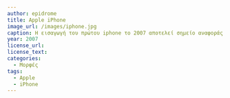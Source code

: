 ```yaml
---
author: epidrome
title: Apple iPhone 
image_url: /images/iphone.jpg
caption: Η εισαγωγή του πρώτου iphone το 2007 αποτελεί σημείο αναφοράς καθώς μέσα σε λιγότερο από δέκα χρόνια περισσότεροι άνθρωποι θα είχαν μια παρόμοια κινητή συσκευή με οθόνη αφής ως βασικό υπολογιστή καθημερινής διάδρασης, παρά τον παραδοσιακό επιτραπέζιο υπολογιστή, ο οποίος θα κρατήσει την θέση του περισσότερο ως υπολογιστής ανάπτυξης λογισμικού.
year: 2007 
license_url: 
license_text: 
categories:
  - Μορφές 
tags:
  - Apple
  - iPhone 
---
```

